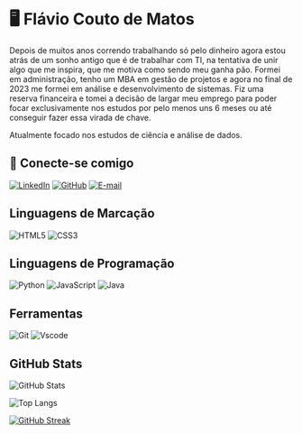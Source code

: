 # 🖥️ Flávio Couto de Matos
Depois de muitos anos correndo trabalhando só pelo dinheiro agora estou atrás de um sonho antigo que é de trabalhar com TI, na tentativa de unir algo que me inspira, que me motiva como sendo meu ganha pão. Formei em administração, tenho um MBA em gestão de projetos e agora no final de 2023 me formei em análise e desenvolvimento de sistemas. Fiz uma reserva financeira e tomei a decisão de largar meu emprego para poder focar exclusivamente nos estudos por pelo menos uns 6 meses ou até conseguir fazer essa virada de chave.

Atualmente focado nos estudos de ciência e análise de dados.

## 🧩 Conecte-se comigo

[![LinkedIn](https://img.shields.io/badge/LinkedIn-0077B5?style=for-the-badge&logo=linkedin&logoColor=white)](https://www.linkedin.com/in/SEUUSERNAMEflavio-couto-de-matos-6309b915a/)
[![GitHub](https://img.shields.io/badge/GitHub-100000?style=for-the-badge&logo=github&logoColor=white)](https://github.com/flavio-couto)
[![E-mail](https://img.shields.io/badge/-Email-000?style=for-the-badge&logo=microsoft-outlook&logoColor=red)](mailto:flavitwo@hotmail.com)

## Linguagens de Marcação

![HTML5](https://img.shields.io/badge/HTML5-E34F26?style=for-the-badge&logo=html5&logoColor=white)
![CSS3](https://img.shields.io/badge/CSS3-1572B6?style=for-the-badge&logo=css3&logoColor=white)

## Linguagens de Programação

![Python](https://img.shields.io/badge/python-3670A0?style=for-the-badge&logo=python&logoColor=ffdd54)
![JavaScript](https://img.shields.io/badge/JavaScript-F7DF1E?style=for-the-badge&logo=javascript&logoColor=black)
![Java](https://img.shields.io/badge/java-%23ED8B00.svg?style=for-the-badge&logo=openjdk&logoColor=white)

## Ferramentas 

![Git](https://img.shields.io/badge/GIT-E44C30?style=for-the-badge&logo=git&logoColor=white)
![Vscode](https://img.shields.io/badge/Vscode-007ACC?style=for-the-badge&logo=visual-studio-code&logoColor=white)

## GitHub Stats

![GitHub Stats](https://github-readme-stats.vercel.app/api?username=flavio-couto&theme=transparent&bg_color=000&border_color=30A3DC&show_icons=true&icon_color=30A3DC&title_color=E94D5F&text_color=FFF)

![Top Langs](https://github-readme-stats-git-masterrstaa-rickstaa.vercel.app/api/top-langs/?username=flavio-couto&layout=compact&bg_color=000&border_color=30A3DC&title_color=E94D5F&text_color=FFF)

[![GitHub Streak](https://streak-stats.demolab.com/?user=flavio-couto&theme=bear&background=000&border=30A3DC&dates=FFF)](https://git.io/streak-stats)
